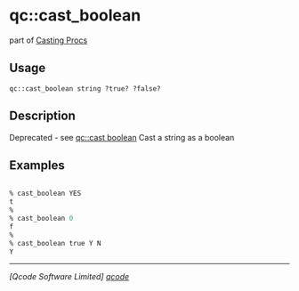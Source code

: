 qc::cast_boolean
================

part of [Casting Procs](../cast.md)

Usage
-----
`qc::cast_boolean string ?true? ?false?`

Description
-----------
Deprecated - see [qc::cast boolean][1]
Cast a string as a boolean

Examples
--------
```tcl

% cast_boolean YES
t
%
% cast_boolean 0
f
%
% cast_boolean true Y N
Y

```

----------------------------------
*[Qcode Software Limited] [qcode]*

[qcode]: http://www.qcode.co.uk "Qcode Software"
[1]: cast-boolean.md